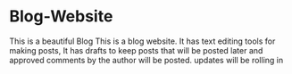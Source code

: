 # Blog-Website
This is a beautiful Blog 
This is a blog website.
It has text editing tools for making posts, It has drafts to keep posts that will be posted later and approved comments by the author will be posted.
updates will be rolling in
